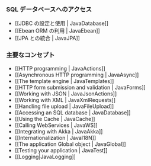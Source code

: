 <!--- Copyright (C) 2009-2013 Typesafe Inc. <http://www.typesafe.com> -->
<!--
### Accessing an SQL database
-->
### SQL データベースへのアクセス

<!--
- [[Configuring and using JDBC | JavaDatabase]]
- [[Using Ebean ORM | JavaEbean]]
- [[Integrating with JPA | JavaJPA]]
-->
- [[JDBC の設定と使用 | JavaDatabase]]
- [[Ebean ORM の利用 | JavaEbean]]
- [[JPA との統合 | JavaJPA]]

<!--
### Main concepts
-->
### 主要なコンセプト

- [[HTTP programming | JavaActions]]
- [[Asynchronous HTTP programming | JavaAsync]]
- [[The template engine | JavaTemplates]]
- [[HTTP form submission and validation | JavaForms]]
- [[Working with JSON | JavaJsonActions]]
- [[Working with XML | JavaXmlRequests]]
- [[Handling file upload | JavaFileUpload]]
- [[Accessing an SQL database | JavaDatabase]]
- [[Using the Cache | JavaCache]]
- [[Calling WebServices | JavaWS]]
- [[Integrating with Akka | JavaAkka]]
- [[Internationalization | JavaI18N]]
- [[The application Global object | JavaGlobal]]
- [[Testing your application | JavaTest]]
- [[Logging|JavaLogging]]
